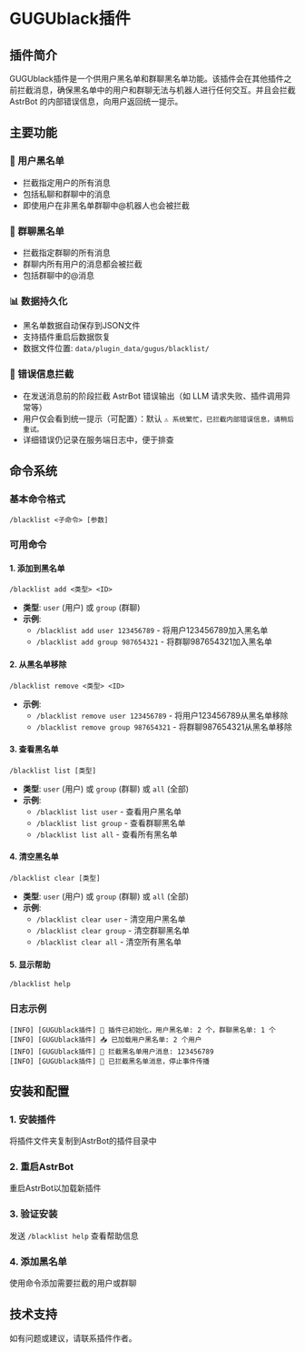# GUGUblack插件

## 插件简介

GUGUblack插件是一个供用户黑名单和群聊黑名单功能。该插件会在其他插件之前拦截消息，确保黑名单中的用户和群聊无法与机器人进行任何交互。并且会拦截 AstrBot 的内部错误信息，向用户返回统一提示。

## 主要功能

### 👤 用户黑名单
- 拦截指定用户的所有消息
- 包括私聊和群聊中的消息
- 即使用户在非黑名单群聊中@机器人也会被拦截

### 👥 群聊黑名单
- 拦截指定群聊的所有消息
- 群聊内所有用户的消息都会被拦截
- 包括群聊中的@消息

### 📊 数据持久化
- 黑名单数据自动保存到JSON文件
- 支持插件重启后数据恢复
- 数据文件位置: `data/plugin_data/gugus/blacklist/`

### 🚫 错误信息拦截
- 在发送消息前的阶段拦截 AstrBot 错误输出（如 LLM 请求失败、插件调用异常等）
- 用户仅会看到统一提示（可配置）：默认 `⚠️ 系统繁忙，已拦截内部错误信息，请稍后重试。`
- 详细错误仍记录在服务端日志中，便于排查

## 命令系统

### 基本命令格式
```
/blacklist <子命令> [参数]
```

### 可用命令

#### 1. 添加到黑名单
```
/blacklist add <类型> <ID>
```
- **类型**: `user` (用户) 或 `group` (群聊)
- **示例**:
  - `/blacklist add user 123456789` - 将用户123456789加入黑名单
  - `/blacklist add group 987654321` - 将群聊987654321加入黑名单

#### 2. 从黑名单移除
```
/blacklist remove <类型> <ID>
```
- **示例**:
  - `/blacklist remove user 123456789` - 将用户123456789从黑名单移除
  - `/blacklist remove group 987654321` - 将群聊987654321从黑名单移除

#### 3. 查看黑名单
```
/blacklist list [类型]
```
- **类型**: `user` (用户) 或 `group` (群聊) 或 `all` (全部)
- **示例**:
  - `/blacklist list user` - 查看用户黑名单
  - `/blacklist list group` - 查看群聊黑名单
  - `/blacklist list all` - 查看所有黑名单

#### 4. 清空黑名单
```
/blacklist clear [类型]
```
- **类型**: `user` (用户) 或 `group` (群聊) 或 `all` (全部)
- **示例**:
  - `/blacklist clear user` - 清空用户黑名单
  - `/blacklist clear group` - 清空群聊黑名单
  - `/blacklist clear all` - 清空所有黑名单

#### 5. 显示帮助
```
/blacklist help
```

### 日志示例
```
[INFO] [GUGUblack插件] 🚀 插件已初始化，用户黑名单: 2 个，群聊黑名单: 1 个
[INFO] [GUGUblack插件] 📥 已加载用户黑名单: 2 个用户
[INFO] [GUGUblack插件] 🚫 拦截黑名单用户消息: 123456789
[INFO] [GUGUblack插件] 🛑 已拦截黑名单消息，停止事件传播
```

## 安装和配置

### 1. 安装插件
将插件文件夹复制到AstrBot的插件目录中

### 2. 重启AstrBot
重启AstrBot以加载新插件

### 3. 验证安装
发送 `/blacklist help` 查看帮助信息

### 4. 添加黑名单
使用命令添加需要拦截的用户或群聊

## 技术支持

如有问题或建议，请联系插件作者。
